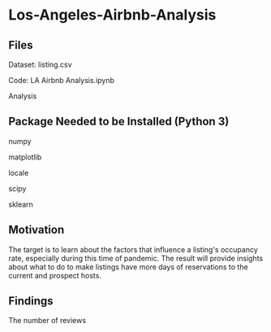# Los-Angeles-Airbnb-Analysis

## Files
Dataset: listing.csv

Code: LA Airbnb Analysis.ipynb

Analysis

## Package Needed to be Installed (Python 3)
numpy

matplotlib

locale

scipy

sklearn


## Motivation
The target is to learn about the factors that influence a listing's occupancy rate, especially during this time of pandemic. The result will provide insights about what to do to make listings have more days of reservations to the current and prospect hosts.

## Findings
The number of reviews 
